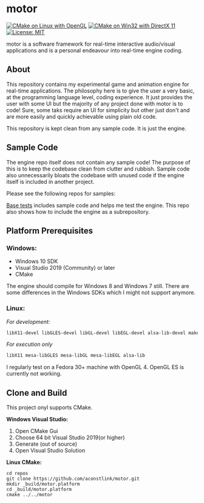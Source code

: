 # motor

[![CMake on Linux with OpenGL](https://github.com/aconstlink/motor/actions/workflows/cmake-lin-gcc-gl.yml/badge.svg)](https://github.com/aconstlink/motor/actions/workflows/cmake-lin-gcc-gl.yml)
[![CMake on Win32 with DirectX 11](https://github.com/aconstlink/motor/actions/workflows/cmake-win32-dx11.yml/badge.svg)](https://github.com/aconstlink/motor/actions/workflows/cmake-win32-dx11.yml)
[![License: MIT](https://img.shields.io/badge/License-MIT-yellow.svg)](https://opensource.org/licenses/MIT)

motor is a software framework for real-time interactive audio/visual applications and is a personal endeavour into real-time engine coding. 

## About 
This repository contains my experimental game and animation engine for real-time applications. The philosophy here is to give the user a very basic, at the programming language level, coding experience. It just provides the user with some UI but the majority of any project done with motor is to code!
Sure, some taks require an UI for simplicity but other just don't and are more easily and quickly achievable using plain old code.

This repository is kept clean from any sample code. It is just the engine.

## Sample Code

The engine repo itself does not contain any sample code! The purpose of this is to keep the codebase clean from clutter and rubbish. Sample code also unnecessarily bloats the codebase with unused code if the engine itself is included in another project.

Please see the following repos for samples:

[Base tests](https://github.com/aconstlink/motor_suites) includes sample code and helps me test the engine. This repo also shows how to include the engine as a subrepository.

## Platform Prerequisites

### Windows:
 - Windows 10 SDK
 - Visual Studio 2019 (Community) or later
 - CMake
 
 The engine should compile for Windows 8 and Windows 7 still. There are some differences in the Windows SDKs which I might not support anymore.

### Linux:

*For development:*
```bash
libX11-devel libGLES-devel libGL-devel libEGL-devel alsa-lib-devel make cmake gcc gcc-c++
```
*For execution only*
```bash
libX11 mesa-libGLES mesa-libGL mesa-libEGL alsa-lib
```

I regularly test on a Fedora 30+ machine with OpenGL 4. OpenGL ES is currently not working.


## Clone and Build

This project onyl supports CMake.

**Windows Visual Studio:**  
1. Open CMake Gui
2. Choose 64 bit Visual Studio 2019(or higher)
3. Generate (out of source)
4. Open Visual Studio Solution
   
**Linux CMake:**  
```
cd repos
git clone https://github.com/aconstlink/motor.git
mkdir _build/motor.platform
cd _build/motor.platform
cmake ../../motor
```



